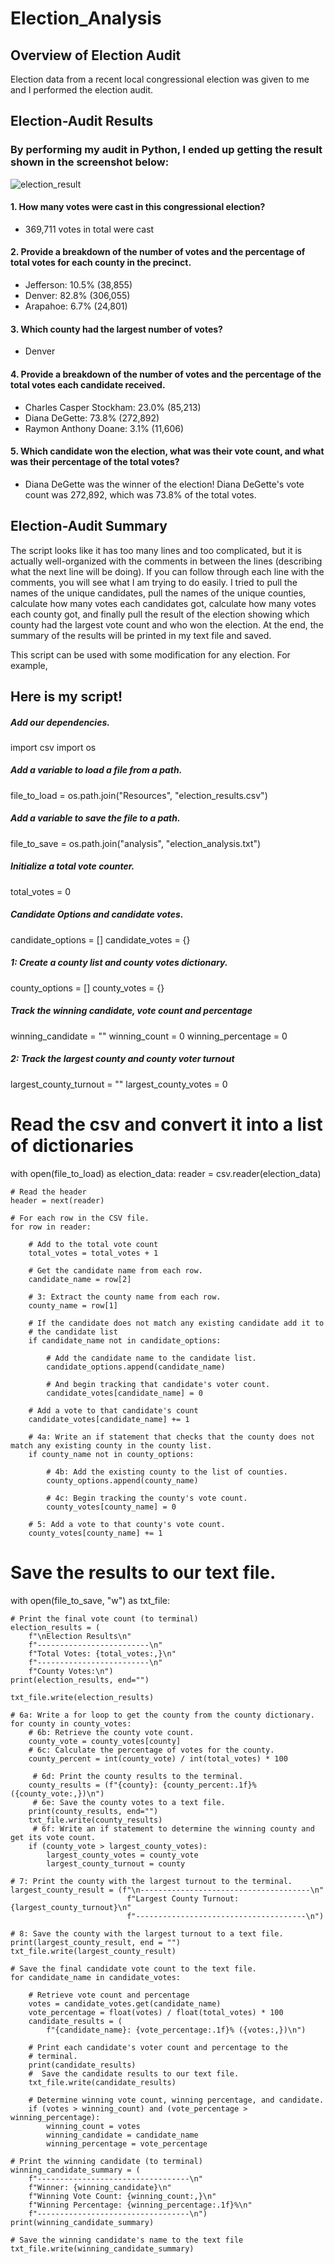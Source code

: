 # Election_Analysis

## Overview of Election Audit
Election data from a recent local congressional election was given to me and I performed the election audit. 

## Election-Audit Results

### By performing my audit in Python, I ended up getting the result shown in the screenshot below:

![election_result](election_analysis_screenshot.png)

#### 1. How many votes were cast in this congressional election?
- 369,711 votes in total were cast 

#### 2. Provide a breakdown of the number of votes and the percentage of total votes for each county in the precinct.
- Jefferson: 10.5% (38,855)
- Denver: 82.8% (306,055)
- Arapahoe: 6.7% (24,801)

#### 3. Which county had the largest number of votes?
- Denver 

#### 4. Provide a breakdown of the number of votes and the percentage of the total votes each candidate received.
- Charles Casper Stockham: 23.0% (85,213)
- Diana DeGette: 73.8% (272,892)
- Raymon Anthony Doane: 3.1% (11,606)

#### 5. Which candidate won the election, what was their vote count, and what was their percentage of the total votes?
- Diana DeGette was the winner of the election! Diana DeGette's vote count was 272,892, which was 73.8% of the total votes.

## Election-Audit Summary

The script looks like it has too many lines and too complicated, but it is actually well-organized with the comments in between the lines 
(describing what the next line will be doing). 
If you can follow through each line with the comments, you will see what I am trying to do easily.
I tried to pull the names of the unique candidates, pull the names of the unique counties, calculate how many votes each candidates got, 
calculate how many votes each county got, and finally pull the result of the election showing which county had the largest vote count and
who won the election. At the end, the summary of the results will be printed in my text file and saved. 

This script can be used with some modification for any election. 
For example, 


## Here is my script!

##### Add our dependencies.
import csv
import os

##### Add a variable to load a file from a path.
file_to_load = os.path.join("Resources", "election_results.csv")
##### Add a variable to save the file to a path.
file_to_save = os.path.join("analysis", "election_analysis.txt")

##### Initialize a total vote counter.
total_votes = 0

##### Candidate Options and candidate votes.
candidate_options = []
candidate_votes = {}

##### 1: Create a county list and county votes dictionary.
county_options = []
county_votes = {}

##### Track the winning candidate, vote count and percentage
winning_candidate = ""
winning_count = 0
winning_percentage = 0

##### 2: Track the largest county and county voter turnout
largest_county_turnout = ""
largest_county_votes = 0


# Read the csv and convert it into a list of dictionaries
with open(file_to_load) as election_data:
    reader = csv.reader(election_data)

    # Read the header
    header = next(reader)

    # For each row in the CSV file.
    for row in reader:

        # Add to the total vote count
        total_votes = total_votes + 1

        # Get the candidate name from each row.
        candidate_name = row[2]

        # 3: Extract the county name from each row.
        county_name = row[1]

        # If the candidate does not match any existing candidate add it to
        # the candidate list
        if candidate_name not in candidate_options:

            # Add the candidate name to the candidate list.
            candidate_options.append(candidate_name)

            # And begin tracking that candidate's voter count.
            candidate_votes[candidate_name] = 0

        # Add a vote to that candidate's count
        candidate_votes[candidate_name] += 1

        # 4a: Write an if statement that checks that the county does not match any existing county in the county list.
        if county_name not in county_options:
            
            # 4b: Add the existing county to the list of counties.
            county_options.append(county_name)

            # 4c: Begin tracking the county's vote count.
            county_votes[county_name] = 0

        # 5: Add a vote to that county's vote count.
        county_votes[county_name] += 1


# Save the results to our text file.
with open(file_to_save, "w") as txt_file:

    # Print the final vote count (to terminal)
    election_results = (
        f"\nElection Results\n"
        f"-------------------------\n"
        f"Total Votes: {total_votes:,}\n"
        f"-------------------------\n"
        f"County Votes:\n")
    print(election_results, end="")

    txt_file.write(election_results)

    # 6a: Write a for loop to get the county from the county dictionary.
    for county in county_votes:
        # 6b: Retrieve the county vote count.
        county_vote = county_votes[county]
        # 6c: Calculate the percentage of votes for the county.
        county_percent = int(county_vote) / int(total_votes) * 100

         # 6d: Print the county results to the terminal.
        county_results = (f"{county}: {county_percent:.1f}% ({county_vote:,})\n")
         # 6e: Save the county votes to a text file.
        print(county_results, end="")
        txt_file.write(county_results)
         # 6f: Write an if statement to determine the winning county and get its vote count.
        if (county_vote > largest_county_votes):
            largest_county_votes = county_vote
            largest_county_turnout = county

    # 7: Print the county with the largest turnout to the terminal.
    largest_county_result = (f"\n--------------------------------------\n"
                              f"Largest County Turnout: {largest_county_turnout}\n"
                              f"--------------------------------------\n")

    # 8: Save the county with the largest turnout to a text file.
    print(largest_county_result, end = "")
    txt_file.write(largest_county_result)

    # Save the final candidate vote count to the text file.
    for candidate_name in candidate_votes:

        # Retrieve vote count and percentage
        votes = candidate_votes.get(candidate_name)
        vote_percentage = float(votes) / float(total_votes) * 100
        candidate_results = (
            f"{candidate_name}: {vote_percentage:.1f}% ({votes:,})\n")

        # Print each candidate's voter count and percentage to the
        # terminal.
        print(candidate_results)
        #  Save the candidate results to our text file.
        txt_file.write(candidate_results)

        # Determine winning vote count, winning percentage, and candidate.
        if (votes > winning_count) and (vote_percentage > winning_percentage):
            winning_count = votes
            winning_candidate = candidate_name
            winning_percentage = vote_percentage

    # Print the winning candidate (to terminal)
    winning_candidate_summary = (
        f"----------------------------------\n"
        f"Winner: {winning_candidate}\n"
        f"Winning Vote Count: {winning_count:,}\n"
        f"Winning Percentage: {winning_percentage:.1f}%\n"
        f"----------------------------------\n")
    print(winning_candidate_summary)

    # Save the winning candidate's name to the text file
    txt_file.write(winning_candidate_summary)
